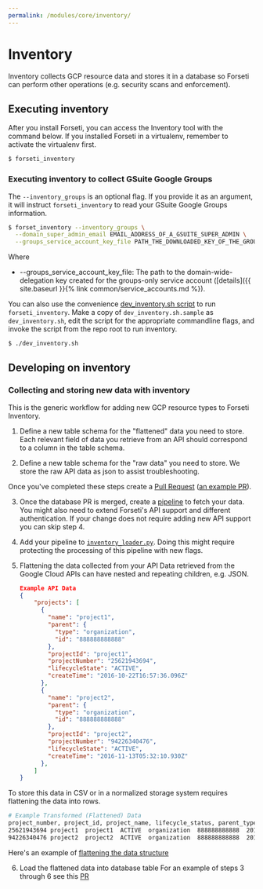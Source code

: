 ```yaml
---
permalink: /modules/core/inventory/
---
```

# Inventory
Inventory collects GCP resource data and stores it in a database so Forseti can perform other operations (e.g. security scans and enforcement).

## Executing inventory
After you install Forseti, you can access the Inventory tool with the command below. If you installed Forseti in a virtualenv, remember to activate the virtualenv first.

```sh
$ forseti_inventory
```

### Executing inventory to collect GSuite Google Groups

The `--inventory_groups` is an optional flag. If you provide it as an argument, it will instruct `forseti_inventory` to read your GSuite Google Groups information.

```sh
$ forset_inventory --inventory_groups \
  --domain_super_admin_email EMAIL_ADDRESS_OF_A_GSUITE_SUPER_ADMIN \
  --groups_service_account_key_file PATH_THE_DOWNLOADED_KEY_OF_THE_GROUPS_SERVICE_ACCOUNT
```

Where
* --groups_service_account_key_file: The path to the
  domain-wide-delegation key created for the groups-only service account
  ([details]({{ site.baseurl }}{% link common/service_accounts.md %}).

You can also use the convenience [dev\_inventory.sh script](https://github.com/GoogleCloudPlatform/forseti-security/blob/master/samples/inventory/dev_inventory.sh.sample)
to run `forseti_inventory`. Make a copy of `dev_inventory.sh.sample` as
`dev_inventory.sh`, edit the script for the appropriate commandline flags, and
invoke the script from the repo root to run inventory.

```sh
$ ./dev_inventory.sh
```
## Developing on inventory
### Collecting and storing new data with inventory

This is the generic workflow for adding new GCP resource types to Forseti Inventory.

1. Define a new table schema for the "flattened" data you need to store.
Each relevant field of data you retrieve from an API should correspond to a column in the table schema.

2. Define a new table schema for the "raw data" you need to store.
We store the raw API data as json to assist troubleshooting.

Once you've completed these steps create a [Pull Request](https://help.github.com/articles/creating-a-pull-request/)
([an example PR](https://github.com/GoogleCloudPlatform/forseti-security/pull/159)).

3. Once the database PR is merged, create a [pipeline](https://github.com/GoogleCloudPlatform/forseti-security/tree/master/google/cloud/security/inventory/pipelines)
to fetch your data. You might also need to extend Forseti's API support and
different authentication. If your change does not require adding new API
support you can skip step 4.

4. Add your pipeline to [`inventory_loader.py`](https://github.com/GoogleCloudPlatform/forseti-security/blob/master/google/cloud/security/inventory/inventory_loader.py).
Doing this might require protecting the processing of this pipeline with new flags.

5. Flattening the data collected from your API
Data retrieved from the Google Cloud APIs can have nested and repeating children, e.g. JSON.

    ```json
    Example API Data
    {
        "projects": [
          {
            "name": "project1",
            "parent": {
              "type": "organization",
              "id": "888888888888"
            },
            "projectId": "project1",
            "projectNumber": "25621943694",
            "lifecycleState": "ACTIVE",
            "createTime": "2016-10-22T16:57:36.096Z"
          },
          {
            "name": "project2",
            "parent": {
              "type": "organization",
              "id": "888888888888"
            },
            "projectId": "project2",
            "projectNumber": "94226340476",
            "lifecycleState": "ACTIVE",
            "createTime": "2016-11-13T05:32:10.930Z"
          },
        ]
    }
    ```

To store this data in CSV or in a normalized storage system requires flattening the data into rows.

```sh
# Example Transformed (Flattened) Data
project_number, project_id, project_name, lifecycle_status, parent_type, parent_id, create_time
25621943694 project1  project1  ACTIVE  organization  888888888888  2016-10-22 16:57:36
94226340476 project2  project2  ACTIVE  organization  888888888888  2016-11-13 05:32:10
```

Here's an example of [flattening the data structure](https://github.com/GoogleCloudPlatform/forseti-security/blob/master/google/cloud/security/inventory/transform_util.py#L29)

6. Load the flattened data into database table
For an example of steps 3 through 6 see this [PR](https://github.com/GoogleCloudPlatform/forseti-security/pull/165)
